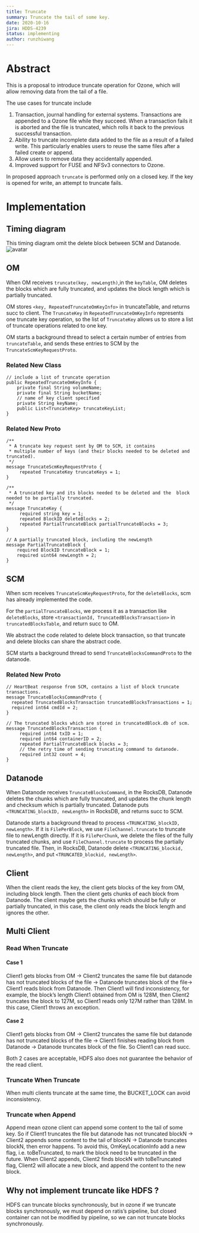 ```yaml
---
title: Truncate
summary: Truncate the tail of some key.
date: 2020-10-16
jira: HDDS-4239
status: implementing
author: runzhiwang
---
```

<!--
  Licensed under the Apache License, Version 2.0 (the "License");
  you may not use this file except in compliance with the License.
  You may obtain a copy of the License at

   http://www.apache.org/licenses/LICENSE-2.0

  Unless required by applicable law or agreed to in writing, software
  distributed under the License is distributed on an "AS IS" BASIS,
  WITHOUT WARRANTIES OR CONDITIONS OF ANY KIND, either express or implied.
  See the License for the specific language governing permissions and
  limitations under the License. See accompanying LICENSE file.
-->


# Abstract

This is a proposal to introduce truncate operation for Ozone, which will allow removing data from the tail of a file.
 
The use cases for truncate include
1. Transaction, journal handling for external systems. Transactions are appended to a   Ozone file while they succeed. When a transaction fails it is aborted and the file is truncated, which rolls it back to the previous successful transaction.
2. Ability to truncate incomplete data added to the file as a result of a failed write. This particularly enables users to reuse the same files after a failed create or append.
3. Allow users to remove data they accidentally appended.
4. Improved support for FUSE and NFSv3 connectors to Ozone.

In proposed approach `truncate` is performed only on a closed key. If the key is opened for write, an attempt to truncate fails.

# Implementation

## Timing diagram

This timing diagram omit the delete block between SCM and Datanode.
![avatar](image/truncate.png)

## OM

When OM receives `truncate(key, newLength)`,in the `keyTable`, OM deletes the blocks which are fully truncated, and updates the block length which is partially truncated.  

OM stores `<key, RepeatedTruncateOmKeyInfo>` in truncateTable, and returns succ to client.  The `TruncateKey` in `RepeatedTruncateOmKeyInfo` represents one truncate key operation, so the list of `TruncateKey` allows us to store a list of truncate operations related to one key.

OM starts a background thread to select a certain number of entries from `truncateTable`, and sends these entries to SCM by the `TruncateScmKeyRequestProto`.

### Related New Class
```
// include a list of truncate operation
public RepeatedTruncateOmKeyInfo {
    private final String volumeName;
    private final String bucketName;
    // name of key client specified
    private String keyName;
    public List<TruncateKey> truncateKeyList;
}
```

### Related New Proto
```
/**
 * A truncate key request sent by OM to SCM, it contains
 * multiple number of keys (and their blocks needed to be deleted and truncated).
 */
message TruncateScmKeyRequestProto {
     repeated TruncateKey truncateKeys = 1;
}

/**
 * A truncated key and its blocks needed to be deleted and the  block needed to be partially truncated.
 */
message TruncateKey {
     required string key = 1;
     repeated BlockID deleteBlocks = 2;
     repeated PartialTruncateBlock partialTruncateBlocks = 3;
}

// A partially truncated block, including the newLength
message PartialTruncateBlock {
    required BlockID truncateBlock = 1;
    required uint64 newLength = 2;
}
```

## SCM
When scm receives `TruncateScmKeyRequestProto`, for the `deleteBlocks`, scm has already implemented the code.

For the `partialTruncateBlocks`, we process it as a transaction like `deleteBlocks`, store `<transactionId, TruncatedBlocksTransaction>` in `truncatedBlocksTable`, and return succ to OM.  

We abstract the code related to delete block transaction, so that truncate and delete blocks can share the abstract code.

SCM starts a background thread to send `TruncateBlocksCommandProto` to the datanode.

### Related New Proto
```
// HeartBeat response from SCM, contains a list of block truncate transactions.
message TruncateBlocksCommandProto {
  repeated TruncatedBlocksTransaction truncatedBlocksTransactions = 1;
  required int64 cmdId = 2;
}

// The truncated blocks which are stored in truncatedBlock.db of scm.
message TruncatedBlocksTransaction {
     required int64 txID = 1;
     required int64 containerID = 2;
     repeated PartialTruncateBlock blocks = 3;
     // the retry time of sending truncating command to datanode.
     required int32 count = 4;
}
```

## Datanode
When Datanode receives `TruncateBlocksCommand`, in the RocksDB, Datanode deletes the chunks which are fully truncated, and updates the chunk length and checksum which is partially truncated. Datanode puts `<TRUNCATING_blockID, newLength>` in RocksDB, and returns succ to SCM.

Datanode starts a background thread to process `<TRUNCATING_blockID, newLength>`.
If it is `FilePerBlock`, we use `FileChannel.truncate` to truncate file to newLength directly.  If it is `FilePerChunk`, we delete the files of the fully truncated chunks, and use `FileChannel.truncate` to process the partially truncated file.  Then, in RocksDB, Datanode delete `<TRUNCATING_blockid, newLength>`, and put `<TRUNCATED_blockid, newLength>`.

## Client
When the client reads the key, the client gets blocks of the key from OM, including block length. Then the client gets chunks of each block from Datanode.  The client maybe gets the chunks which should be fully or partially truncated, in this case, the client only reads the block length and ignores the other.

## Multi Client
### Read When Truncate
#### Case 1

Client1 gets blocks from OM -> Client2 truncates the same file but datanode has not truncated blocks of the file -> Datanode truncates block of the file->  Client1 reads block from Datanode.  Then Client1 will find inconsistency, for example, the block’s length Client1 obtained from OM is 128M, then Client2 truncates the block to 127M, so Client1 reads only 127M rather than 128M. In this case, Client1 throws an exception.
#### Case 2

Client1 gets blocks from OM -> Client2 truncates the same file but datanode has not truncated blocks of the file ->  Client1 finishes reading block from Datanode -> Datanode truncates block of the file.  So Client1 can read succ.

Both 2 cases are acceptable, HDFS also does not guarantee the behavior of the read client.

### Truncate When Truncate

When multi clients truncate at the same time, the BUCKET_LOCK can avoid inconsistency.

### Truncate when Append

Append mean ozone client can append some content to the tail of some key. So if Client1 truncates the file but datanode has not truncated blockN -> Client2 appends some content to the tail of blockN -> Datanode truncates blockN, then error happens. To avoid this, OmKeyLocationInfo add a new flag, i.e. toBeTruncated, to mark the block need to be truncated in the future. When Client2 appends, Client2 finds blockN with toBeTruncated flag, Client2 will allocate a new block, and append the content to the new block.

## Why not implement truncate like HDFS ?

HDFS can truncate blocks synchronously, but in ozone if we truncate blocks synchronously, we must depend on ratis’s pipeline, but closed container can not be modified by pipeline, so we can not truncate blocks synchronously.

